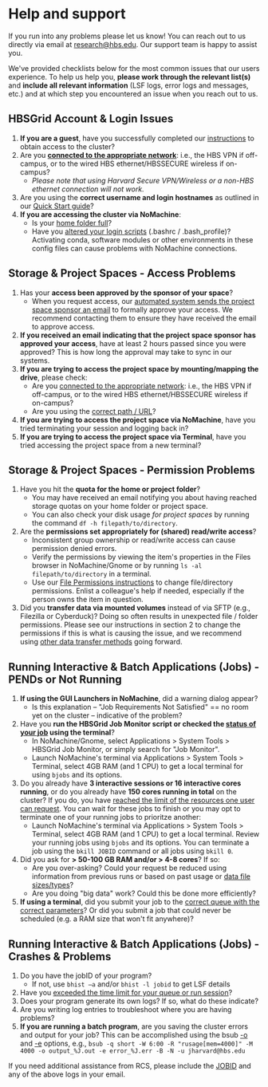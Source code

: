 # Help and support

If you run into any problems please let us know! You can reach out to us directly via email at 
[research@hbs.edu](mailto:research@hbs.edu).
Our support team is happy to assist you.

We've provided checklists below for the most common issues that our users experience. 
To help us help you, **please work through the relevant list(s)** and **include all relevant information** (LSF logs, error logs and messages, etc.) and at which step you encountered an issue when you reach out to us.

## HBSGrid Account & Login Issues

1.  **If you are a guest**, have you successfully completed our [instructions](https://secure.hbs.edu/accountManagement/guest/research/new-member-instructions) to obtain access to the cluster?
2.  Are you **[connected to the appropriate network](https://hbs-rcs.github.io/hbsgrid-docs/trouble/#network-and-vpn)**: i.e., the HBS VPN if off-campus, or to the wired HBS ethernet/HBSSECURE wireless if on-campus? 
    - *Please note that using Harvard Secure VPN/Wireless or a non-HBS ethernet connection will not work.*
3.  Are you using the **correct username and login hostnames** as outlined in our [Quick Start guide](https://hbs-rcs.github.io/hbsgrid-docs/#quick-start)?
4.  **If you are accessing the cluster via NoMachine**:
    - Is your [home folder full](https://hbs-rcs.github.io/hbsgrid-docs/trouble/#disk-quota)?
    - Have you [altered your login scripts](https://hbs-rcs.github.io/hbsgrid-docs/trouble/#shell-misconfiguration) (.bashrc / .bash_profile)? Activating conda, software modules or other environments in these config files can cause problems with NoMachine connections.

## Storage & Project Spaces - Access Problems

1.  Has your **access been approved by the sponsor of your space**? 
    - When you request access, our [automated system sends the project space sponsor an email](https://hbs-rcs.github.io/hbsgrid-docs/accountmanagement/#project-space-access) to formally approve your access. We recommend contacting them to ensure they have received the email to approve access.
2.  **If you received an email indicating that the project space sponsor has approved your access**, have at least 2 hours passed since you were approved? This is how long the approval may take to sync in our systems.
3.  **If you are trying to access the project space by mounting/mapping the drive**, please check:
    - Are you [connected to the appropriate network](https://hbs-rcs.github.io/hbsgrid-docs/trouble/#network-and-vpn): i.e., the HBS VPN if off-campus, or to the wired HBS ethernet/HBSSECURE wireless if on-campus? 
    - Are you using the [correct path / URL](https://www.hbs.edu/research-computing-services/resources/research-storage/accessing-spaces-and-storage.aspx)?
4.  **If you are trying to access the project space via NoMachine**, have you tried terminating your session and logging back in?
5.  **If you are trying to access the project space via Terminal**, have you tried accessing the project space from a new terminal?

## Storage & Project Spaces - Permission Problems
1.  Have you hit the **quota for the home or project folder**? 
    - You may have received an email notifying you about having reached storage quotas on your home folder or project space.
    - You can also check your disk usage *for project spaces* by running the command `df -h filepath/to/directory`.
2.  Are the **permissions set appropriately for (shared) read/write access**? 
    - Inconsistent group ownership or read/write access can cause permission denied errors.
    - Verify the permissions by viewing the item's properties in the Files browser in NoMachine/Gnome or by running `ls -al filepath/to/directory` in a terminal. 
    - Use our [File Permissions instructions](https://hbs-rcs.github.io/hbsgrid-docs/worksafe/#file-ownership-and-permissions) to change file/directory permissions. Enlist a colleague's help if needed, especially if the person owns the item in question.
3.  Did you **transfer data via mounted volumes** instead of via SFTP (e.g., Filezilla or Cyberduck)? Doing so often results in unexpected file / folder permissions. Please see our instructions in section 2 to change the permissions if this is what is causing the issue, and we recommend using [other data transfer methods](https://hbs-rcs.github.io/hbsgrid-docs/syncfiles/#transfer-data-fromto-local-storage) going forward.

## Running Interactive & Batch Applications (Jobs) - PENDs or Not Running 

1.  **If using the GUI Launchers in NoMachine**, did a warning dialog appear? 
    - Is this explanation – "Job Requirements Not Satisfied" == no room yet on the cluster – indicative of the problem?
2.  Have you **run the HBSGrid Job Monitor script or checked the [status of your job](https://hbs-rcs.github.io/hbsgrid-docs/trouble/#troubleshooting-jobs-and-resources) using the terminal**?
    -  In NoMachine/Gnome, select Applications > System Tools > HBSGrid Job Monitor, or simply search for "Job Monitor".
    -  Launch NoMachine's terminal via Applications > System Tools > Terminal, select 4GB RAM (and 1 CPU) to get a local terminal for using `bjobs` and its options.
3.  Do you already have **3 interactive sessions or 16 interactive cores running**, or do you already have **150 cores running in total** on the cluster? If you do, you have [reached the limit of the resources one user can request](https://hbs-rcs.github.io/hbsgrid-docs/menulaunch/#system-resources-limits). You can wait for these jobs to finish or you may opt to terminate one of your running jobs to prioritze another:
    - Launch NoMachine's terminal via Applications > System Tools > Terminal, select 4GB RAM (and 1 CPU) to get a local terminal. Review your running jobs using `bjobs` and its options. You can terminate a job using the `bkill JOBID` command or all jobs using `bkill 0`.
5.  Did you ask for **> 50-100 GB RAM and/or > 4-8 cores**? If so:
    - Are you over-asking? Could your request be reduced using information from previous runs or based on past usage or [data file sizes/types](https://hbs-rcs.github.io/hbsgrid-docs/menulaunch/#resource-recommendations)?
    - Are you doing "big data" work? Could this be done more efficiently?
6.  **If using a terminal**, did you submit your job to the [correct queue with the correct parameters](https://hbs-rcs.github.io/hbsgrid-docs/commandline/)? Or did you submit a job that could never be scheduled (e.g. a RAM size that won't fit anywhere)?

## Running Interactive & Batch Applications (Jobs) - Crashes & Problems 

1.  Do you have the jobID of your program?
    -  If not, use `bhist –a` and/or `bhist -l jobid` to get LSF details 
2.  Have you [exceeded the time limit for your queue or run session](https://hbs-rcs.github.io/hbsgrid-docs/commandline/#job-queues-limits)? 
3.  Does your program generate its own logs? If so, what do these indicate? 
4.  Are you writing log entries to troubleshoot where you are having problems? 
5.  **If you are running a batch program**, are you saving the cluster errors and output for your job? This can be accomplished using the bsub [-o](https://www.ibm.com/docs/en/spectrum-lsf/10.1.0?topic=o-o) and [-e](https://www.ibm.com/docs/en/spectrum-lsf/10.1.0?topic=o-e) options, e.g., `bsub -q short -W 6:00 -R "rusage[mem=4000]" -M 4000 -o output_%J.out -e error_%J.err -B -N -u jharvard@hbs.edu` 
  
If you need additional assistance from RCS, please include the [JOBID](https://hbs-rcs.github.io/hbsgrid-docs/trouble/#troubleshooting-jobs-and-resources) and any of the above logs in your email. 
